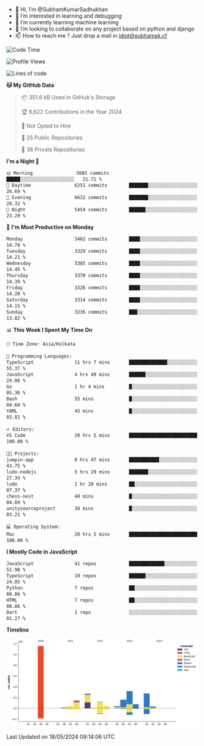 - 👋 Hi, I’m @SubhamKumarSadhukhan
- 👀 I’m interested in learning and debugging
- 🌱 I’m currently learning machine learning
- 💞️ I’m looking to collaborate on any project based on python and django
- 📫 How to reach me ?
      Just drop a mail in idiot@subhamsk.cf

<!---
SubhamKumarSadhukhan/SubhamKumarSadhukhan is a ✨ special ✨ repository because its `README.md` (this file) appears on your GitHub profile.
You can click the Preview link to take a look at your changes.
--->


<!--START_SECTION:waka-->
![Code Time](http://img.shields.io/badge/Code%20Time-2%2C197%20hrs%207%20mins-blue)

![Profile Views](http://img.shields.io/badge/Profile%20Views-0-blue)

![Lines of code](https://img.shields.io/badge/From%20Hello%20World%20I%27ve%20Written-2.7%20million%20lines%20of%20code-blue)

**🐱 My GitHub Data** 

> 📦 351.6 kB Used in GitHub's Storage 
 > 
> 🏆 6,622 Contributions in the Year 2024
 > 
> 🚫 Not Opted to Hire
 > 
> 📜 25 Public Repositories 
 > 
> 🔑 38 Private Repositories 
 > 
**I'm a Night 🦉** 

```text
🌞 Morning                5085 commits        █████░░░░░░░░░░░░░░░░░░░░   21.71 % 
🌆 Daytime                6251 commits        ███████░░░░░░░░░░░░░░░░░░   26.69 % 
🌃 Evening                6632 commits        ███████░░░░░░░░░░░░░░░░░░   28.32 % 
🌙 Night                  5454 commits        ██████░░░░░░░░░░░░░░░░░░░   23.29 % 
```
📅 **I'm Most Productive on Monday** 

```text
Monday                   3462 commits        ████░░░░░░░░░░░░░░░░░░░░░   14.78 % 
Tuesday                  3329 commits        ████░░░░░░░░░░░░░░░░░░░░░   14.21 % 
Wednesday                3385 commits        ████░░░░░░░░░░░░░░░░░░░░░   14.45 % 
Thursday                 3370 commits        ████░░░░░░░░░░░░░░░░░░░░░   14.39 % 
Friday                   3326 commits        ████░░░░░░░░░░░░░░░░░░░░░   14.20 % 
Saturday                 3314 commits        ████░░░░░░░░░░░░░░░░░░░░░   14.15 % 
Sunday                   3236 commits        ███░░░░░░░░░░░░░░░░░░░░░░   13.82 % 
```


📊 **This Week I Spent My Time On** 

```text
🕑︎ Time Zone: Asia/Kolkata

💬 Programming Languages: 
TypeScript               11 hrs 7 mins       ██████████████░░░░░░░░░░░   55.37 % 
JavaScript               4 hrs 49 mins       ██████░░░░░░░░░░░░░░░░░░░   24.06 % 
Go                       1 hr 4 mins         █░░░░░░░░░░░░░░░░░░░░░░░░   05.36 % 
Bash                     55 mins             █░░░░░░░░░░░░░░░░░░░░░░░░   04.60 % 
YAML                     45 mins             █░░░░░░░░░░░░░░░░░░░░░░░░   03.81 % 

🔥 Editors: 
VS Code                  20 hrs 5 mins       █████████████████████████   100.00 % 

🐱‍💻 Projects: 
jumpin-app               8 hrs 47 mins       ███████████░░░░░░░░░░░░░░   43.75 % 
ludo-nodejs              5 hrs 29 mins       ███████░░░░░░░░░░░░░░░░░░   27.34 % 
ludo                     1 hr 28 mins        ██░░░░░░░░░░░░░░░░░░░░░░░   07.37 % 
chess-nest               48 mins             █░░░░░░░░░░░░░░░░░░░░░░░░   04.04 % 
unitysourceproject       38 mins             █░░░░░░░░░░░░░░░░░░░░░░░░   03.21 % 

💻 Operating System: 
Mac                      20 hrs 5 mins       █████████████████████████   100.00 % 
```

**I Mostly Code in JavaScript** 

```text
JavaScript               41 repos            █████████████░░░░░░░░░░░░   51.90 % 
TypeScript               19 repos            ██████░░░░░░░░░░░░░░░░░░░   24.05 % 
Python                   7 repos             ██░░░░░░░░░░░░░░░░░░░░░░░   08.86 % 
HTML                     7 repos             ██░░░░░░░░░░░░░░░░░░░░░░░   08.86 % 
Dart                     1 repo              ░░░░░░░░░░░░░░░░░░░░░░░░░   01.27 % 
```



**Timeline**

![Lines of Code chart](https://raw.githubusercontent.com/SubhamKumarSadhukhan/SubhamKumarSadhukhan/main/assets/bar_graph.png)


 Last Updated on 18/05/2024 09:14:06 UTC
<!--END_SECTION:waka-->
